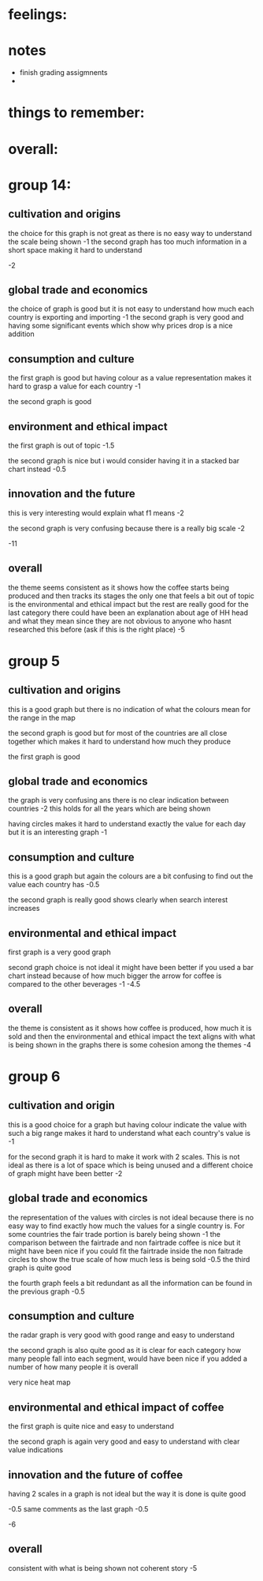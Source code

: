 # feelings:

# notes
- finish grading assigmnents
- 

# things to remember: 

# overall:

# group 14:
## cultivation and origins
the choice for this graph is not great as there is no easy way to understand the scale being shown 
-1 
the second graph has too much information in a short space making it hard to understand 

-2 

## global trade and economics 
the choice of graph is good but it is not easy to understand how much each country is exporting and importing 
-1 
the second graph is very good and having some significant events which show why prices drop is a nice addition

## consumption and culture
the first graph is good but having colour as a value representation makes it hard to grasp a value for each country 
-1

the second graph is good 

## environment and ethical impact 
the first graph is out of topic
-1.5

the second graph is nice but i would consider having it in a stacked bar chart instead 
-0.5 

## innovation and the future
this is very interesting
would explain what f1 means 
-2

the second graph is very confusing because there is a really big scale 
-2


 -11 
 
## overall 
the theme seems consistent as it shows how the coffee starts being produced and then tracks its stages
the only one that feels a bit out of topic is the environmental and ethical impact but the rest are really good 
for the last category there could have been an explanation about age of HH head and what they mean since they are not obvious to anyone who hasnt researched this before
(ask if this is the right place)
-5
# group 5 
## cultivation and origins
this is a good graph but there is no indication of what the colours mean for the range in the map

the second graph is good but for most of the countries are all close together which makes it hard to understand how much they produce 

the first graph is good
## global trade and economics
the graph is very confusing ans there is no clear indication between countries 
-2
this holds for all the years which are being shown 



having circles makes it hard to understand exactly the value for each day but it is an interesting graph 
-1 

## consumption and culture
this is a good graph but again the colours are a bit confusing to find out the value each country has
-0.5 

the second graph is really good 
shows clearly when search interest increases  

## environmental and ethical impact
first graph is a very good graph 

second graph choice is not ideal 
it might have been better if you used a bar chart instead because of how much bigger the arrow for coffee is compared to the other beverages
-1 
-4.5 
## overall 
the theme is consistent as it shows how coffee is produced, how much it is sold and then the environmental and ethical impact 
the text aligns with what is being shown in the graphs
there is some cohesion among the themes 
-4

# group 6

## cultivation and origin 
this is a good choice for a graph but having colour indicate the value with such a big range makes it hard to understand what each country's value is
-1

for the second graph it is hard to make it work with 2 scales. This is not ideal as there is a lot of space which is being unused and a different choice of graph might have been better
-2
## global trade and economics 
the representation of the values with circles is not ideal because there is no easy way to find exactly how much the values for a single country is. For some countries the fair trade portion is barely being shown 
-1
the comparison between the fairtrade and non fairtrade coffee is nice but it might have been nice if you could fit the fairtrade inside the non faitrade circles to show the true scale of how much less is being sold 
-0.5
the third graph is quite good

the fourth graph feels a bit redundant as all the information can be found in the previous graph 
-0.5

## consumption and culture
the radar graph is very good with good range and easy to understand

the second graph is also quite good as it is clear for each category how many people fall into each segment, would have been nice if you added a number of how many people it is overall 

very nice heat map 

## environmental and ethical impact of coffee 
the first graph is quite nice and easy to understand

the second graph is again very good and easy to understand with clear value indications

## innovation and the future of coffee 
having 2 scales in a graph is not ideal but the way it is done is quite good 

-0.5
same comments as the last graph 
-0.5 

-6 
## overall 
consistent with what is being shown 
not coherent story 
-5 
